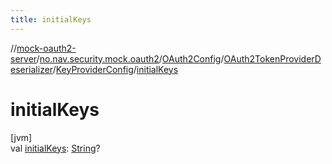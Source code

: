 ```yaml
---
title: initialKeys
---
```

//[mock-oauth2-server](../../../../../index.html)/[no.nav.security.mock.oauth2](../../../index.html)/[OAuth2Config](../../index.html)/[OAuth2TokenProviderDeserializer](../index.html)/[KeyProviderConfig](index.html)/[initialKeys](initial-keys.html)



# initialKeys



[jvm]\
val [initialKeys](initial-keys.html): [String](https://kotlinlang.org/api/latest/jvm/stdlib/kotlin/-string/index.html)?




